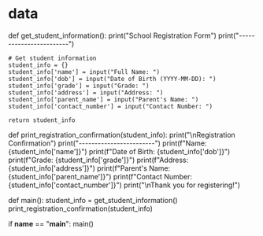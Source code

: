 # data
def get_student_information():
    print("School Registration Form")
    print("------------------------")

    # Get student information
    student_info = {}
    student_info['name'] = input("Full Name: ")
    student_info['dob'] = input("Date of Birth (YYYY-MM-DD): ")
    student_info['grade'] = input("Grade: ")
    student_info['address'] = input("Address: ")
    student_info['parent_name'] = input("Parent's Name: ")
    student_info['contact_number'] = input("Contact Number: ")

    return student_info

def print_registration_confirmation(student_info):
    print("\nRegistration Confirmation")
    print("------------------------")
    print(f"Name: {student_info['name']}")
    print(f"Date of Birth: {student_info['dob']}")
    print(f"Grade: {student_info['grade']}")
    print(f"Address: {student_info['address']}")
    print(f"Parent's Name: {student_info['parent_name']}")
    print(f"Contact Number: {student_info['contact_number']}")
    print("\nThank you for registering!")

def main():
    student_info = get_student_information()
    print_registration_confirmation(student_info)

if __name__ == "__main__":
    main()
